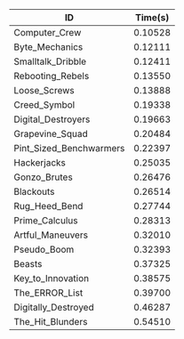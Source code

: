 |ID|Time(s)|
|-|-|
|Computer_Crew|0.10528|
|Byte_Mechanics|0.12111|
|Smalltalk_Dribble|0.12411|
|Rebooting_Rebels|0.13550|
|Loose_Screws|0.13888|
|Creed_Symbol|0.19338|
|Digital_Destroyers|0.19663|
|Grapevine_Squad|0.20484|
|Pint_Sized_Benchwarmers|0.22397|
|Hackerjacks|0.25035|
|Gonzo_Brutes|0.26476|
|Blackouts|0.26514|
|Rug_Heed_Bend|0.27744|
|Prime_Calculus|0.28313|
|Artful_Maneuvers|0.32010|
|Pseudo_Boom|0.32393|
|Beasts|0.37325|
|Key_to_Innovation|0.38575|
|The_ERROR_List|0.39700|
|Digitally_Destroyed|0.46287|
|The_Hit_Blunders|0.54510|
